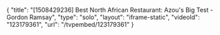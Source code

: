 {
    "title": "[1508429236] Best North African Restaurant: Azou's Big Test - Gordon Ramsay",
    "type": "solo",
    "layout": "iframe-static",
    "videoId": "123179361",
    "url": "\/tvpembed\/123179361"
}